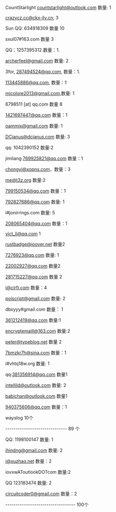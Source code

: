 CountStarlight countstarlight@outlook.com 数量: 1

crazycz.cc@ckx-ily.cn; 3

Sun QQ: 634918309 数量 10

sxul07#163.com 数量 3

QQ：1257395312.数量：1.

archerfeel@gmail.com 数量: 2

3for, 287494524@qq.com, 数量：1.

113445886@qq.com, 数量：1

micolore2013@gmail.com,数量: 1

6798511 [at] qq.com 数量 8

1421697447@qq.com 数量：1

oammix@gmail.com 数量: 1


DCjanus@dcjanus.com 数量: 3


qq: 1042390152 数量:2


jimliang 769925821@qq.com 数量：1


chongyi@xopns.com，数量：3


me@t3z.org 数量:2


799150534@qq.com 数量：1


792827686@qq.com 数量: 1

i#jonirrings.com  数量: 5

208065404@qq.com 数量：1

vict_li@qq.com 1

rustbadge@ioover.net 数量2

7276923@qq.com 数量: 1

22002927@qq.com 数量2

281715227@qq.com 数量 2

i@cirfi.com 数量：4

poiscript@gmail.com 数量: 2

dbxyyy#gmail.com 数量： 1

361212419@qq.com 数量:1

encryptemaill@163.com 数量:2

peter@typeblog.net 数量 2


7bmzkr7h@sina.com 数量：1

i#vhtq18w.org 数量: 1

qq:381356914@qq.com 数量1

intellild@outlook.com 数量: 2

babichan@outlook.com 数量1

940375606@qq.com 数量：1

wayslog 10个

------------------------------ 89 个

QQ: 1198100147 数量: 1

ihindng@gmail.com 数量: 2


i@xuzhao.net 数量：2


iovxwAToutlookDOTcom 数量:2


QQ 123183474 数量: 2


circuitcoder0@gmail.com 数量：2

----------------------------------  100个
